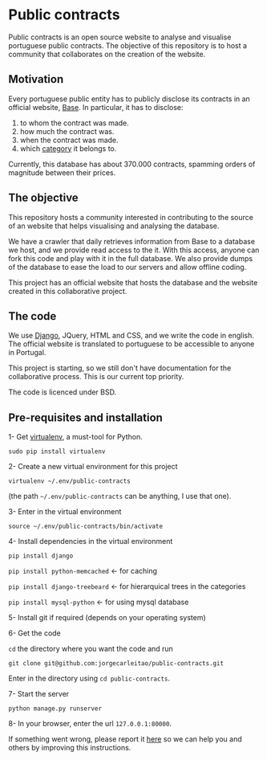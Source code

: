 # Public contracts

Public contracts is an open source website to analyse and visualise portuguese public contracts.
The objective of this repository is to host a community that collaborates on the creation of the website.

## Motivation

Every portuguese public entity has to publicly disclose its contracts in an official website,
[Base](http://www.base.gov.pt/base2/). In particular, it has to disclose:

1. to whom the contract was made.
2. how much the contract was.
3. when the contract was made.
4. which [category](http://simap.europa.eu/codes-and-nomenclatures/codes-cpv/codes-cpv_en.htm) it belongs to.

Currently, this database has about 370.000 contracts, spamming orders of magnitude between their prices.

## The objective
This repository hosts a community interested in contributing to the source of an website
that helps visualising and analysing the database.

We have a crawler that daily retrieves information from Base to a database we host, and we provide read access to the it.
With this access, anyone can fork this code and play with it in the full database. We also provide dumps of the database
to ease the load to our servers and allow offline coding.

This project has an official website that hosts the database and the website created in this collaborative project.

## The code

We use [Django](https://www.djangoproject.com/), JQuery, HTML and CSS, and we write the code in english.
The official website is translated to portuguese to be accessible to anyone in Portugal.

This project is starting, so we still don't have documentation for the collaborative process.
This is our current top priority.

The code is licenced under BSD.

## Pre-requisites and installation

1- Get [virtualenv](http://www.virtualenv.org/en/latest/), a must-tool for Python.

`sudo pip install virtualenv`

2- Create a new virtual environment for this project

`virtualenv ~/.env/public-contracts`

(the path `~/.env/public-contracts` can be anything, I use that one).

3- Enter in the virtual environment

`source ~/.env/public-contracts/bin/activate`

4- Install dependencies in the virtual environment

`pip install django`

`pip install python-memcached` <- for caching

`pip install django-treebeard` <- for hierarquical trees in the categories

`pip install mysql-python` <- for using mysql database

5- Install git if required (depends on your operating system)

6- Get the code

`cd` the directory where you want the code and run

`git clone git@github.com:jorgecarleitao/public-contracts.git`

Enter in the directory using `cd public-contracts`.

7- Start the server

`python manage.py runserver`

8- In your browser, enter the url `127.0.0.1:80000`.

If something went wrong, please report it [here](https://github.com/jorgecarleitao/public-contracts/issues)
so we can help you and others by improving this instructions.
